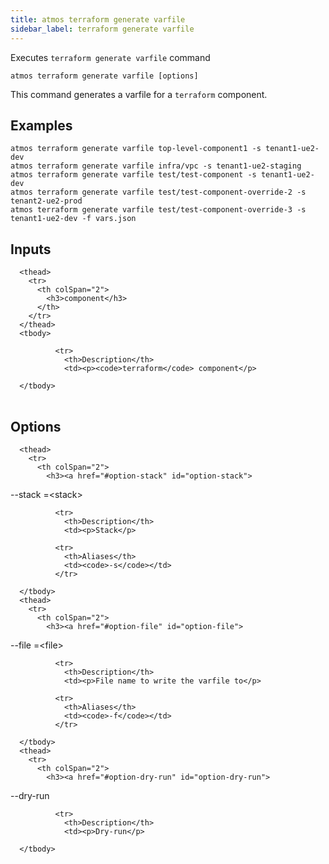 ```yaml
---
title: atmos terraform generate varfile
sidebar_label: terraform generate varfile
---
```


Executes `terraform generate varfile` command

```shell
atmos terraform generate varfile [options]
```

This command generates a varfile for a `terraform` component.
## Examples

```shell
atmos terraform generate varfile top-level-component1 -s tenant1-ue2-dev
atmos terraform generate varfile infra/vpc -s tenant1-ue2-staging
atmos terraform generate varfile test/test-component -s tenant1-ue2-dev
atmos terraform generate varfile test/test-component-override-2 -s tenant2-ue2-prod
atmos terraform generate varfile test/test-component-override-3 -s tenant1-ue2-dev -f vars.json
```

## Inputs


<table className="reference-table">
  
      <thead>
        <tr>
          <th colSpan="2">
            <h3>component</h3>
          </th>
        </tr>
      </thead>
      <tbody>
        
              <tr>
                <th>Description</th>
                <td><p><code>terraform</code> component</p>
</td>
              </tr>
            
      </tbody>
</table>



## Options


<table className="reference-table">
  
      <thead>
        <tr>
          <th colSpan="2">
            <h3><a href="#option-stack" id="option-stack">
  --stack
  <span class="option-spec"> =&lt;stack&gt;</span>
</a></h3>
          </th>
        </tr>
      </thead>
      <tbody>
        
              <tr>
                <th>Description</th>
                <td><p>Stack</p>
</td>
              </tr>
             
              <tr>
                <th>Aliases</th>
                <td><code>-s</code></td>
              </tr>
             
      </tbody>
      <thead>
        <tr>
          <th colSpan="2">
            <h3><a href="#option-file" id="option-file">
  --file
  <span class="option-spec"> =&lt;file&gt;</span>
</a></h3>
          </th>
        </tr>
      </thead>
      <tbody>
        
              <tr>
                <th>Description</th>
                <td><p>File name to write the varfile to</p>
</td>
              </tr>
             
              <tr>
                <th>Aliases</th>
                <td><code>-f</code></td>
              </tr>
             
      </tbody>
      <thead>
        <tr>
          <th colSpan="2">
            <h3><a href="#option-dry-run" id="option-dry-run">
  --dry-run
  
</a></h3>
          </th>
        </tr>
      </thead>
      <tbody>
        
              <tr>
                <th>Description</th>
                <td><p>Dry-run</p>
</td>
              </tr>
              
      </tbody>
</table>

